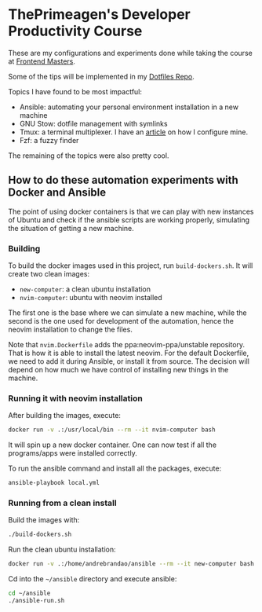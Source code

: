 # ThePrimeagen's Developer Productivity Course

These are my configurations and experiments done while taking the course at [Frontend Masters](https://frontendmasters.com/courses/developer-productivity/).

Some of the tips will be implemented in my [Dotfiles Repo](https://github.com/andrenbrandao/dotfiles).

Topics I have found to be most impactful:

- Ansible: automating your personal environment installation in a new machine
- GNU Stow: dotfile management with symlinks
- Tmux: a terminal multiplexer. I have an [article](https://andrebrandao.me/articles/terminal-setup-with-zsh-tmux-dracula-theme/#tmux--dracula-theme) on how I configure mine.
- Fzf: a fuzzy finder

The remaining of the topics were also pretty cool.

## How to do these automation experiments with Docker and Ansible

The point of using docker containers is that we can play with new instances of Ubuntu and check if the ansible scripts are working properly, simulating the situation of getting a new machine.

### Building

To build the docker images used in this project, run `build-dockers.sh`. It will create two clean images:

- `new-computer`: a clean ubuntu installation
- `nvim-computer`: ubuntu with neovim installed

The first one is the base where we can simulate a new machine, while the second is the one used for development of the automation, hence the neovim installation to change the files.

Note that `nvim.Dockerfile` adds the ppa:neovim-ppa/unstable repository. That is how it is able to install the latest neovim. For the default Dockerfile, we need to add it during Ansible, or install it from source. The decision will depend on how much we have control of installing new things in the machine.

### Running it with neovim installation

After building the images, execute:

```bash
docker run -v .:/usr/local/bin --rm --it nvim-computer bash
```

It will spin up a new docker container. One can now test if all the programs/apps were installed correctly.

To run the ansible command and install all the packages, execute:

```bash
ansible-playbook local.yml
```

### Running from a clean install

Build the images with:

```bash
./build-dockers.sh
```

Run the clean ubuntu installation:

```bash
docker run -v .:/home/andrebrandao/ansible --rm --it new-computer bash
```

Cd into the `~/ansible` directory and execute ansible:

```bash
cd ~/ansible
./ansible-run.sh
```
